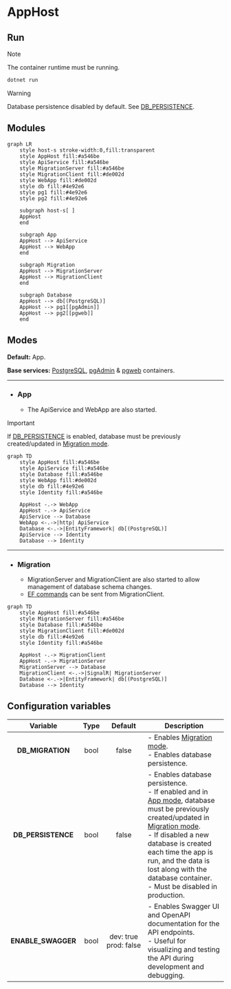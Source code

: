 # AppHost

## Run

> [!NOTE]
> The container runtime must be running.

```bash
dotnet run
```

> [!WARNING]
> Database persistence disabled by default. See [DB_PERSISTENCE](#configuration-variables).

## Modules

```mermaid
graph LR
    style host-s stroke-width:0,fill:transparent
    style AppHost fill:#a546be
    style ApiService fill:#a546be
    style MigrationServer fill:#a546be
    style MigrationClient fill:#de002d
    style WebApp fill:#de002d
    style db fill:#4e92e6
    style pg1 fill:#4e92e6
    style pg2 fill:#4e92e6

    subgraph host-s[ ]
    AppHost
    end

    subgraph App
    AppHost --> ApiService
    AppHost --> WebApp
    end

    subgraph Migration
    AppHost --> MigrationServer
    AppHost --> MigrationClient
    end

    subgraph Database
    AppHost --> db[(PostgreSQL)]
    AppHost --> pg1[[pgAdmin]]
    AppHost --> pg2[[pgweb]]
    end
```

## Modes

**Default:** App.

**Base services:** [PostgreSQL](https://www.postgresql.org/), [pgAdmin](https://www.pgadmin.org/) & [pgweb](https://sosedoff.github.io/pgweb/) containers.

---

- ### App

  - The ApiService and WebApp are also started.

&#32;

> [!IMPORTANT]
> If [DB_PERSISTENCE](#configuration-variables) is enabled, database must be previously created/updated in [Migration mode](#migration).

```mermaid
graph TD
    style AppHost fill:#a546be
    style ApiService fill:#a546be
    style Database fill:#a546be
    style WebApp fill:#de002d
    style db fill:#4e92e6
    style Identity fill:#a546be

    AppHost -.-> WebApp
    AppHost -.-> ApiService
    ApiService --> Database
    WebApp <-.->|http| ApiService
    Database <-.->|EntityFramework| db[(PostgreSQL)]
    ApiService --> Identity
    Database --> Identity
```

---

- ### Migration

  - MigrationServer and MigrationClient are also started to allow management of database schema changes.
  - [EF commands](https://learn.microsoft.com/en-us/ef/core/managing-schemas/migrations/?source=recommendations&tabs=dotnet-core-cli) can be sent from MigrationClient.

```mermaid
graph TD
    style AppHost fill:#a546be
    style MigrationServer fill:#a546be
    style Database fill:#a546be
    style MigrationClient fill:#de002d
    style db fill:#4e92e6
    style Identity fill:#a546be

    AppHost -.-> MigrationClient
    AppHost -.-> MigrationServer
    MigrationServer --> Database
    MigrationClient <-.->|SignalR| MigrationServer
    Database <-.->|EntityFramework| db[(PostgreSQL)]
    Database --> Identity
```

## Configuration variables

| Variable           | Type  | Default | Description |
|:------------------:|:-----:|:-------:|-------------|
| **DB_MIGRATION**   | bool  | false   | - Enables [Migration mode](#migration).<br> - Enables database persistence. |
| **DB_PERSISTENCE** | bool  | false   | - Enables database persistence.<br> - If enabled and in [App mode](#app), database must be previously created/updated in [Migration mode](#migration).<br> - If disabled a new database is created each time the app is run, and the data is lost along with the database container.<br> - Must be disabled in production. |
| **ENABLE_SWAGGER** | bool  | dev:&nbsp;true<br> prod:&nbsp;false | - Enables Swagger UI and OpenAPI documentation for the API endpoints.<br> - Useful for visualizing and testing the API during development and debugging. |
